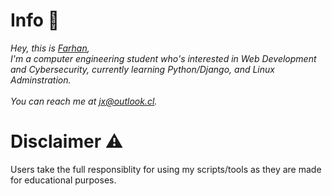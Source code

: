 # Info 📜
<address>
Hey, this is <a href="https://github.com/1337Farhan"> Farhan</a>,<br>
I'm a computer engineering student who's interested in Web Development and Cybersecurity, currently learning Python/Django, and Linux Adminstration.<br>
<br>
You can reach me at <a href="mailto:jx@outlook.cl"> jx@outlook.cl</a>.<br>
</address>

# Disclaimer ⚠
Users take the full responsiblity for using my scripts/tools as they are made for educational purposes.
